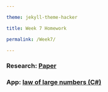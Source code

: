 ```yaml
---

theme: jekyll-theme-hacker

title: Week 7 Homework

permalink: /Week7/

---
```


### Research: [Paper](https://videars.github.io/Week7/research)

### App: [law of large numbers (C\#)]()
